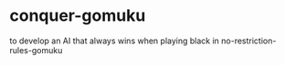 conquer-gomuku
==============

to develop an AI that always wins when playing black in no-restriction-rules-gomuku
